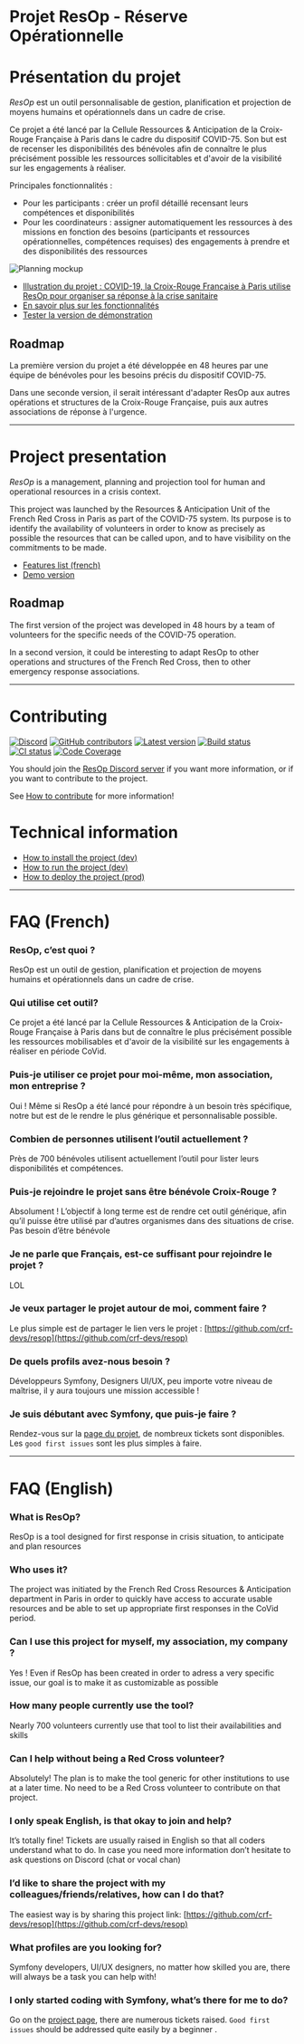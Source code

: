 # Projet ResOp - Réserve Opérationnelle

# Présentation du projet

*ResOp* est un outil personnalisable de gestion, planification et projection de moyens humains et opérationnels dans un cadre de crise.

Ce projet a été lancé par la Cellule Ressources & Anticipation de la Croix-Rouge Française à Paris dans le cadre du dispositif COVID-75.
Son but est de recenser les disponibilités des bénévoles afin de connaître le plus précisément possible les ressources sollicitables
et d'avoir de la visibilité sur les engagements à réaliser.

Principales fonctionnalités :
- Pour les participants : créer un profil détaillé recensant leurs compétences et disponibilités
- Pour les coordinateurs : assigner automatiquement les ressources à  des missions en fonction des besoins
  (participants et ressources opérationnelles, compétences requises)
  des engagements à prendre et des disponibilités des ressources

![Planning mockup](https://raw.githubusercontent.com/crf-devs/resop/master/docs/img/planning-mockup.png)

- [Illustration du projet : COVID-19, la Croix-Rouge Française à Paris utilise ResOp pour organiser sa réponse à la crise sanitaire](docs/usecase-fr.md)
- [En savoir plus sur les fonctionnalités](docs/features-fr.md)
- [Tester la version de démonstration](docs/features-fr.md)

## Roadmap

La première version du projet a été développée en 48 heures par une équipe de bénévoles pour les besoins précis du dispositif COVID-75.

Dans une seconde version, il serait intéressant d'adapter ResOp aux autres opérations et structures de la Croix-Rouge Française,
puis aux autres associations de réponse à l'urgence.

-----

# Project presentation

*ResOp* is a management, planning and projection tool for human and operational resources in a crisis context.

This project was launched by the Resources & Anticipation Unit of the French Red Cross in Paris as part of the COVID-75 system.
Its purpose is to identify the availability of volunteers in order to know as precisely as possible the resources that can be called upon,
and to have visibility on the commitments to be made.

- [Features list (french)](docs/features-fr.md)
- [Demo version](docs/features-fr.md)

## Roadmap

The first version of the project was developed in 48 hours by a team of volunteers for the specific needs of the COVID-75 operation.

In a second version, it could be interesting to adapt ResOp to other operations and structures of the French Red Cross,
then to other emergency response associations.

-----

# Contributing

[![Discord](https://discordapp.com/api/guilds/690879735957553152/widget.png)](https://discord.gg/ZyzeSq5)
[![GitHub contributors](https://img.shields.io/github/contributors-anon/crf-devs/resop)](https://github.com/crf-devs/resop/graphs/contributors)
[![Latest version](https://img.shields.io/github/v/tag/crf-devs/resop)](https://github.com/crf-devs/resop/releases)
[![Build status](https://github.com/crf-devs/resop/workflows/build/badge.svg)](https://github.com/crf-devs/resop/actions?query=workflow%3Abuild)
[![CI status](https://github.com/crf-devs/resop/workflows/CI/badge.svg)](https://github.com/crf-devs/resop/actions?query=branch%3Amaster)
[![Code Coverage](https://codecov.io/gh/crf-devs/resop/branch/master/graph/badge.svg)](https://codecov.io/gh/crf-devs/resop)

You should join the [ResOp Discord server](https://discord.gg/ZyzeSq5) if you want more information, or if you want to contribute to the project.

See [How to contribute](docs/CONTRIBUTING.md) for more information!

# Technical information

- [How to install the project (dev)](docs/technical.md)
- [How to run the project (dev)](docs/technical.md#run)
- [How to deploy the project (prod)](docs/technical.md#built-docker-images)

---

# FAQ (French)

### ResOp, c’est quoi ?
ResOp est un outil de gestion, planification et projection de moyens humains et opérationnels dans un cadre de crise.

###	Qui utilise cet outil?
Ce projet a été lancé par la Cellule Ressources & Anticipation de la Croix-Rouge Française à Paris dans but de connaître le plus précisément possible
les ressources mobilisables et d'avoir de la visibilité sur les engagements à réaliser en période CoVid.

### Puis-je utiliser ce projet pour moi-même, mon association, mon entreprise ?
Oui ! Même si ResOp a été lancé pour répondre à un besoin très spécifique, notre but est de le rendre le plus générique et personnalisable possible.

### Combien de personnes utilisent l’outil actuellement ?
Près de 700 bénévoles utilisent actuellement l’outil pour lister leurs disponibilités et compétences.

### Puis-je rejoindre le projet sans être bénévole Croix-Rouge ?
Absolument ! L’objectif à long terme est de rendre cet outil générique, afin qu’il puisse être utilisé par d’autres organismes dans des situations de crise.
Pas besoin d’être bénévole

###	Je ne parle que Français, est-ce suffisant pour rejoindre le projet ?
LOL

### Je veux partager le projet autour de moi, comment faire ?
Le plus simple est de partager le lien vers le projet : [https://github.com/crf-devs/resop](https://github.com/crf-devs/resop)

### De quels profils avez-nous besoin ?
Développeurs Symfony, Designers UI/UX, peu importe votre niveau de maîtrise, il y aura toujours une mission accessible !

### Je suis débutant avec Symfony, que puis-je faire ?
Rendez-vous sur la [page du projet](https://github.com/crf-devs/resop ), de nombreux tickets sont disponibles.
Les `good first issues` sont les plus simples à faire.

---

# FAQ (English)

### What is ResOp?
ResOp is a tool designed for first response in crisis situation, to anticipate and plan resources

### Who uses it?
The project was initiated by the French Red Cross Resources & Anticipation department in Paris in order to quickly have access to accurate
usable resources and be able to set up appropriate first responses in the CoVid period.

### Can I use this project for myself, my association, my company ?
Yes ! Even if ResOp has been created in order to adress a very specific issue, our goal is to make it as customizable as possible

### How many people currently use the tool?
Nearly 700 volunteers currently use that tool to list their availabilities and skills

### Can I help without being a Red Cross volunteer?
Absolutely!  The plan is to make the tool generic for other institutions to use at a later time.
No need to be a Red Cross volunteer to contribute on that project.

### I only speak English, is that okay to join and help?
It’s totally fine! Tickets are usually raised in English so that all coders understand what to do. In case you need more information
don’t hesitate to ask questions on Discord (chat or vocal chan)

### I’d like to share the project with my colleagues/friends/relatives, how can I do that?
The easiest way is by sharing this project link: [https://github.com/crf-devs/resop](https://github.com/crf-devs/resop)

### What profiles are you looking for?
Symfony developers, UI/UX designers, no matter how skilled you are, there will always be a task you can help with!

### I only started coding with Symfony, what’s there for me to do?
Go on the [project page](https://github.com/crf-devs/resop ), there are numerous tickets raised.
`Good first issues` should be addressed quite easily by a beginner .
